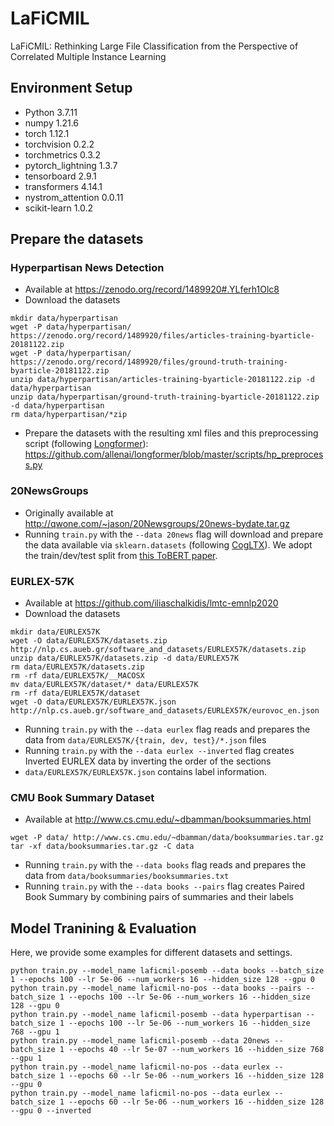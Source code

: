 # LaFiCMIL

LaFiCMIL: Rethinking Large File Classification from the Perspective of Correlated Multiple Instance Learning

## Environment Setup

- Python 3.7.11
- numpy 1.21.6
- torch 1.12.1
- torchvision 0.2.2
- torchmetrics 0.3.2
- pytorch_lightning 1.3.7
- tensorboard 2.9.1
- transformers 4.14.1
- nystrom_attention 0.0.11
- scikit-learn 1.0.2

## Prepare the datasets

### Hyperpartisan News Detection 

* Available at <https://zenodo.org/record/1489920#.YLferh1Olc8>
* Download the datasets

```
mkdir data/hyperpartisan
wget -P data/hyperpartisan/ https://zenodo.org/record/1489920/files/articles-training-byarticle-20181122.zip
wget -P data/hyperpartisan/ https://zenodo.org/record/1489920/files/ground-truth-training-byarticle-20181122.zip
unzip data/hyperpartisan/articles-training-byarticle-20181122.zip -d data/hyperpartisan
unzip data/hyperpartisan/ground-truth-training-byarticle-20181122.zip -d data/hyperpartisan
rm data/hyperpartisan/*zip
```
  
*  Prepare the datasets with the resulting xml files and this preprocessing script (following [Longformer](https://arxiv.org/abs/2004.05150)): <https://github.com/allenai/longformer/blob/master/scripts/hp_preprocess.py>

### 20NewsGroups

* Originally available at <http://qwone.com/~jason/20Newsgroups/20news-bydate.tar.gz>
* Running `train.py` with the `--data 20news` flag will download and prepare the data available via `sklearn.datasets` (following [CogLTX](https://proceedings.neurips.cc/paper/2020/file/96671501524948bc3937b4b30d0e57b9-Paper.pdf)).
We adopt the train/dev/test split from [this ToBERT paper](https://ieeexplore.ieee.org/document/9003958).
  
### EURLEX-57K

* Available at <https://github.com/iliaschalkidis/lmtc-emnlp2020>
* Download the datasets

```
mkdir data/EURLEX57K
wget -O data/EURLEX57K/datasets.zip http://nlp.cs.aueb.gr/software_and_datasets/EURLEX57K/datasets.zip
unzip data/EURLEX57K/datasets.zip -d data/EURLEX57K
rm data/EURLEX57K/datasets.zip
rm -rf data/EURLEX57K/__MACOSX
mv data/EURLEX57K/dataset/* data/EURLEX57K
rm -rf data/EURLEX57K/dataset
wget -O data/EURLEX57K/EURLEX57K.json http://nlp.cs.aueb.gr/software_and_datasets/EURLEX57K/eurovoc_en.json
```

* Running `train.py` with the `--data eurlex` flag reads and prepares the data from `data/EURLEX57K/{train, dev, test}/*.json` files
* Running `train.py` with the `--data eurlex --inverted` flag creates Inverted EURLEX data by inverting the order of the sections
* `data/EURLEX57K/EURLEX57K.json` contains label information.

### CMU Book Summary Dataset

* Available at <http://www.cs.cmu.edu/~dbamman/booksummaries.html>

```
wget -P data/ http://www.cs.cmu.edu/~dbamman/data/booksummaries.tar.gz
tar -xf data/booksummaries.tar.gz -C data
```

* Running `train.py` with the `--data books` flag reads and prepares the data from `data/booksummaries/booksummaries.txt`
* Running `train.py` with the `--data books --pairs` flag creates Paired Book Summary by combining pairs of summaries and their labels


##  Model Tranining & Evaluation

Here, we provide some examples for different datasets and settings.
```
python train.py --model_name laficmil-posemb --data books --batch_size 1 --epochs 100 --lr 5e-06 --num_workers 16 --hidden_size 128 --gpu 0
python train.py --model_name laficmil-no-pos --data books --pairs --batch_size 1 --epochs 100 --lr 5e-06 --num_workers 16 --hidden_size 128 --gpu 0
python train.py --model_name laficmil-posemb --data hyperpartisan --batch_size 1 --epochs 100 --lr 5e-06 --num_workers 16 --hidden_size 768 --gpu 1
python train.py --model_name laficmil-posemb --data 20news --batch_size 1 --epochs 40 --lr 5e-07 --num_workers 16 --hidden_size 768 --gpu 1 
python train.py --model_name laficmil-no-pos --data eurlex --batch_size 1 --epochs 60 --lr 5e-06 --num_workers 16 --hidden_size 128 --gpu 0
python train.py --model_name laficmil-no-pos --data eurlex --batch_size 1 --epochs 60 --lr 5e-06 --num_workers 16 --hidden_size 128 --gpu 0 --inverted 
```
